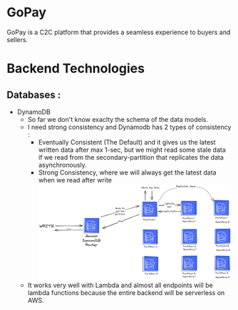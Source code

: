 # GoPay
GoPay is a C2C platform that provides a seamless experience to buyers and sellers.

# Backend Technologies
## Databases : 
- DynamoDB
    - So far we don't know exaclty the schema of the data models.
    - I need strong consistency and Dynamodb has 2 types of consistency : 
        - Eventually Consistent (The Default) and it gives us the latest written data after max 1-sec, but we might read some stale data if we read from the secondary-partition that replicates the data asynchronously.
        - Strong Consistency, where we will always get the latest data when we read after write
        ![alt text](dynamo-replication-model.png)
    - It works very well with Lambda and almost all endpoints will be lambda functions because the entire backend will be serverless on AWS.